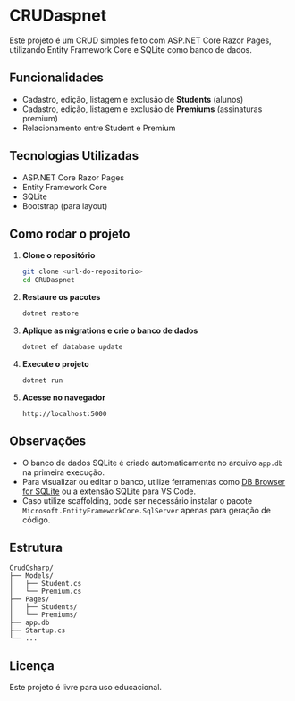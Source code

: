 # CRUDaspnet

Este projeto é um CRUD simples feito com ASP.NET Core Razor Pages, utilizando Entity Framework Core e SQLite como banco de dados.

## Funcionalidades

- Cadastro, edição, listagem e exclusão de **Students** (alunos)
- Cadastro, edição, listagem e exclusão de **Premiums** (assinaturas premium)
- Relacionamento entre Student e Premium

## Tecnologias Utilizadas

- ASP.NET Core Razor Pages
- Entity Framework Core
- SQLite
- Bootstrap (para layout)

## Como rodar o projeto

1. **Clone o repositório**
   ```bash
   git clone <url-do-repositorio>
   cd CRUDaspnet
   ```

2. **Restaure os pacotes**
   ```bash
   dotnet restore
   ```

3. **Aplique as migrations e crie o banco de dados**
   ```bash
   dotnet ef database update
   ```

4. **Execute o projeto**
   ```bash
   dotnet run
   ```

5. **Acesse no navegador**
   ```
   http://localhost:5000
   ```

## Observações

- O banco de dados SQLite é criado automaticamente no arquivo `app.db` na primeira execução.
- Para visualizar ou editar o banco, utilize ferramentas como [DB Browser for SQLite](https://sqlitebrowser.org/) ou a extensão SQLite para VS Code.
- Caso utilize scaffolding, pode ser necessário instalar o pacote `Microsoft.EntityFrameworkCore.SqlServer` apenas para geração de código.

## Estrutura

```
CrudCsharp/
├── Models/
│   ├── Student.cs
│   └── Premium.cs
├── Pages/
│   ├── Students/
│   └── Premiums/
├── app.db
├── Startup.cs
└── ...
```

## Licença

Este projeto é livre para uso educacional.

